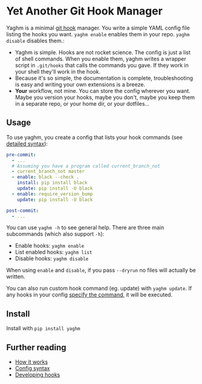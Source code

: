 # Yet Another Git Hook Manager
Yaghm is a minimal [git hook](https://git-scm.com/book/en/v2/Customizing-Git-Git-Hooks) manager. You write a simple YAML config file listing the hooks you want. `yaghm enable` enables them in your repo. `yaghm disable` disables them.:

* Yaghm is simple. Hooks are not rocket science. The config is just a list of shell commands. When you enable them, yaghm writes a wrapper script in `.git/hooks` that calls the commands you gave. If they work in your shell they'll work in the hook.
* Because it's so simple, the documentation is complete, troubleshooting is easy and writing your own extensions is a breeze.
* **Your** workflow, not mine. You can store the config wherever you want. Maybe you version your hooks, maybe you don't, maybe you keep them in a separate repo, or your home dir, or your dotfiles...

## Usage
To use yaghm, you create a config that lists your hook commands (see [detailed syntax](config.md)):

```yaml
pre-commit:
  - ...
  # Assuming you have a program called current_branch_not
  - current_branch_not master 
  - enable: black --check .
    install: pip install black
    update: pip install -U black
  - enable: require_version_bump
    update: pip install -U black

post-commit:
  - ...
```

You can use `yaghm -h` to see general help. There are three main subcommands (which also support `-h`): 

* Enable hooks: `yaghm enable`
* List enabled hooks: `yaghm list`
* Disable hooks: `yaghm disable`

When using `enable` and `disable`, if you pass `--dryrun` no files will actually be written.

You can also run custom hook command (eg. update) with `yaghm update`. If any hooks in your config [specify the command](doc/config.md), it will be executed.

## Install
Install with `pip install yaghm`

## Further reading

* [How it works](doc/technical.md)
* [Config syntax](doc/config.md)
* [Developing hooks](doc/custom-hooks.md)
